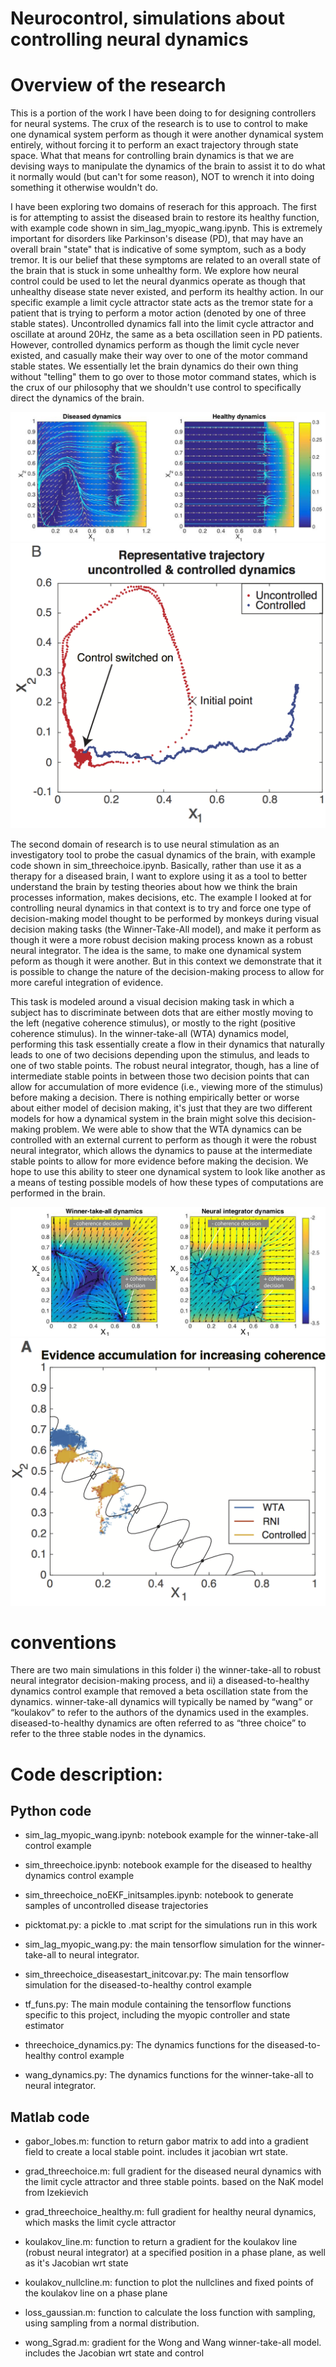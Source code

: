 # Neurocontrol, simulations about controlling neural dynamics

# Overview of the research
This is a portion of the work I have been doing to for designing controllers for neural systems. The crux of the research is to use to control to make one dynamical system perform as though it were another dynamical system entirely, without forcing it to perform an exact trajectory through state space. What that means for controlling brain dynamics is that we are devising ways to manipulate the dynamics of the brain to assist it to do what it normally would (but can't for some reason), NOT to wrench it into doing something it otherwise wouldn't do. 

I have been exploring two domains of reserach for this approach. The first is for attempting to assist the diseased brain to restore its healthy function, with example code shown in sim_lag_myopic_wang.ipynb. This is extremely important for disorders like Parkinson's disease (PD), that may have an overall brain "state" that is indicative of some symptom, such as a body tremor. It is our belief that these symptoms are related to an overall state of the brain that is stuck in some unhealthy form. We explore how neural control could be used to let the neural dyanmics operate as though that unhealthy disease state never existed, and perform its healthy action. In our specific example a limit cycle attractor state acts as the tremor state for a patient that is trying to perform a motor action (denoted by one of three stable states). Uncontrolled dynamics fall into the limit cycle attractor and oscillate at around 20Hz, the same as a beta oscillation seen in PD patients. However, controlled dynamics perform as though the limit cycle never existed, and casually make their way over to one of the motor command stable states. We essentially let the brain dynamics do their own thing without "telling" them to go over to those motor command states, which is the crux of our philosophy that we shouldn't use control to specifically direct the dynamics of the brain.

![](disease_phaseportrait.jpg)
![](disease_controlled.png)


The second domain of research is to use neural stimulation as an investigatory tool to probe the casual dynamics of the brain, with example code shown in sim_threechoice.ipynb. Basically, rather than use it as a therapy for a diseased brain, I want to explore using it as a tool to better understand the brain by testing theories about how we think the brain processes information, makes decisions, etc. The example I looked at for controlling neural dynamics in that context is to try and force one type of decision-making model thought to be performed by monkeys during visual decision making tasks (the Winner-Take-All model), and make it perform as though it were a more robust decision making process known as a robust neural integrator. The idea is the same, to make one dynamical system peform as though it were another. But in this context we demonstrate that it is possible to change the nature of the decision-making process to allow for more careful integration of evidence.

This task is modeled around a visual decision making task in which a subject has to discriminate between dots that are either mostly moving to the left (negative coherence stimulus), or mostly to the right (positive coherence stimulus). In the winner-take-all (WTA) dynamics model, performing this task essentially create a flow in their dynamics that naturally leads to one of two decisions depending upon the stimulus, and leads to one of two stable points. The robust neural integrator, though, has a line of intermediate stable points in between those two decision points that can allow for accumulation of more evidence (i.e., viewing more of the stimulus) before making a decision. There is nothing empirically better or worse about either model of decision making, it's just that they are two different models for how a dynamical system in the brain might solve this decision-making problem. We were able to show that the WTA dynamics can be controlled with an external current to perform as though it were the robust neural integrator, which allows the dynamics to pause at the intermediate stable points to allow for more evidence before making the decision. We hope to use this ability to steer one dynamical system to look like another as a means of testing possible models of how these types of computations are performed in the brain.

![](decision_phaseportrait.jpg)
![](decision_results.png)

# conventions
There are two main simulations in this folder i) the winner-take-all to robust neural integrator decision-making process, and ii) a diseased-to-healthy dynamics control example that removed a beta oscillation state from the dynamics. winner-take-all dynamics will typically be named by “wang” or “koulakov” to refer to the authors of the dynamics used in the examples. diseased-to-healthy dynamics are often referred to as “three choice” to refer to the three stable nodes in the dynamics.


# Code description:
## Python code

- sim_lag_myopic_wang.ipynb: notebook example for the winner-take-all control example
- sim_threechoice.ipynb: notebook example for the diseased to healthy dynamics control example
- sim_threechoice_noEKF_initsamples.ipynb: notebook to generate samples of uncontrolled disease trajectories

- picktomat.py: a pickle to .mat script for the simulations run in this work
- sim_lag_myopic_wang.py: the main tensorflow simulation for the winner-take-all to neural integrator.
- sim_threechoice_diseasestart_initcovar.py: The main tensorflow simulation for the diseased-to-healthy control example
- tf_funs.py: The main module containing the tensorflow functions specific to this project, including the myopic controller and state estimator
- threechoice_dynamics.py: The dynamics functions for the diseased-to-healthy control example
- wang_dynamics.py: The dynamics functions for the winner-take-all to neural integrator.


## Matlab code

- gabor_lobes.m: function to return gabor matrix to add into a gradient field to create a local stable point. includes it jacobian wrt state.

- grad_threechoice.m: full gradient for the diseased neural dynamics with the limit cycle attractor and three stable points. based on the NaK model from Izekievich

- grad_threechoice_healthy.m: full gradient for healthy neural dynamics, which masks the limit cycle attractor


- koulakov_line.m: function to return a gradient for the koulakov line (robust neural integrator) at a specified position in a phase plane, as well as it's Jacobian wrt state

- koulakov_nullcline.m: function to plot the nullclines and fixed points of the koulakov line on a phase plane

- loss_gaussian.m: function to calculate the loss function with sampling, using sampling from a normal distribution.

- wong_Sgrad.m: gradient for the Wong and Wang winner-take-all model. includes the Jacobian wrt state and control


